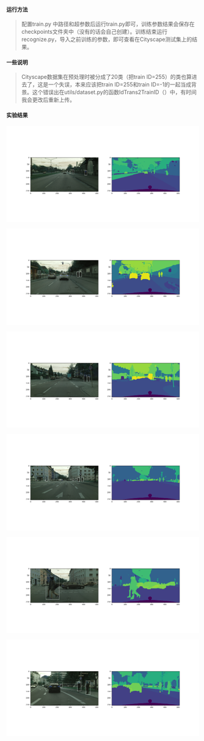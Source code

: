 #### 运行方法

> 配置train.py 中路径和超参数后运行train.py即可，训练参数结果会保存在checkpoints文件夹中（没有的话会自己创建）。训练结束运行recognize.py，导入之前训练的参数，即可查看在Cityscape测试集上的结果。

#### 一些说明

> Cityscape数据集在预处理时被分成了20类（把train ID=255）的类也算进去了，这是一个失误，本来应该把train ID=255和train ID=-1的一起当成背景。这个错误出在utils/dataset.py的函数IdTrans2TrainID（）中，有时间我会更改后重新上传。



#### 实验结果

![](实验结果/Figure_1.png)

![](实验结果/Figure_2.png)

![](实验结果/Figure_3.png)

![](实验结果/Figure_4.png)

![](实验结果/Figure_5.png)

![](实验结果/Figure_6.png)
